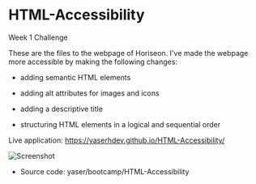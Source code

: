 # HTML-Accessibility
Week 1 Challenge

These are the files to the webpage of Horiseon. I've made the webpage more accessible by making the following changes:

- adding semantic HTML elements

- adding alt attributes for images and icons

- adding a descriptive title

- structuring HTML elements in a logical and sequential order


Live application: https://yaserhdev.github.io/HTML-Accessibility/

![Screenshot](<HTML-Accessibility Screenshot.png>)


* Source code: yaser/bootcamp/HTML-Accessibility
